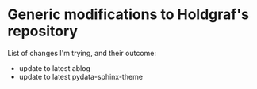 # Generic modifications to Holdgraf's repository

List of changes I'm trying, and their outcome:

- update to latest ablog
- update to latest pydata-sphinx-theme